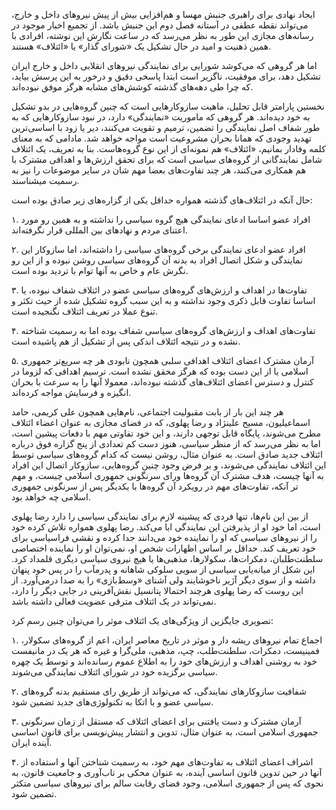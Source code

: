 ایجاد نهادی برای راهبری جنبش مهسا و هم‌افزایی بیش از پیش نیروهای داخل و خارج، می‌تواند نقطه عطفی در آستانه فصل دوم این جنبش باشد. از تجمیع اخبار موجود در رسانه‌های مجازی این طور به نظر می‌رسد که در ساعت نگارش این نوشته، افرادی با همین ذهنیت و امید در حال تشکیل یک «شورای گذار» یا «ائتلاف» هستند. 

اما هر گروهی که می‌کوشد شورایی برای نمایندگی نیروهای انقلابی داخل و خارج ایران تشکیل دهد، برای موفقیت، ناگزیر است ابتدا پاسخی دقیق و درخور به این پرسش بیاید، که چرا طی دهه‌های گذشته کوشش‌های مشابه هرگز موفق نبوده‌اند. 

نخستین پارامتر قابل تحلیل، ماهیت سازوکارهایی است که چنین گروه‌هایی در بدو تشکیل به خود دیده‌اند. هر گروهی که ماموریت «نمایندگی» دارد، در نبود سازوکارهایی که به طور شفاف اصل نمایندگی را تضمین، ترمیم و تقویت می‌کنند، دیر یا زود با اساسی‌ترین تهدید وجودی که همانا بحران مشروعیت است مواجه خواهد شد. مادامی که به معنای کلمه وفادار بمانیم، «ائتلاف» هم نمونه‌ای از این نوع گروه‌هاست. بنا به تعریف، یک ائتلاف شامل نمایندگانی از گروه‌های سیاسی است که برای تحقق ارزش‌ها و اهدافی مشترک با هم همکاری می‌کنند، هر چند تفاوت‌های بعضا مهم‌ شان در سایر موضوعات را نیز به رسمیت میشناسند. 

حال آنکه در ائتلاف‌های گذشته همواره حداقل یکی از گزاره‌های زیر صادق بوده است:

۱. افراد عضو اساسا ادعای نمایندگی هیچ گروه سیاسی را نداشته‌ و به همین رو مورد اعتنای مردم و نهادهای بین المللی قرار نگرفته‌اند.

۲. افراد عضو ادعای نمایندگی برخی گروه‌های سیاسی را داشته‌اند، اما سازوکار این نمایندگی و شکل اتصال افراد به بدنه آن گروه‌های سیاسی روشن نبوده و از این رو نگرش عام و خاص به آنها توام با تردید بوده است.

۳. تفاوت‌ها در اهداف و ارزش‌های گروه‌های سیاسی عضو در ائتلاف شفاف نبوده، یا اساسا تفاوت قابل ذکری وجود نداشته و به این سبب گروه تشکیل شده از حیث تکثر و تنوع عملا در تعریف ائتلاف نگنجیده است.

۴. تفاوت‌های اهداف و ارزش‌های گروه‌های سیاسی شفاف بوده اما به رسمیت شناخته نشده و در نتیجه ائتلاف اندکی پس از تشکیل از هم پاشیده است.

۵. آرمان مشترک اعضای ائتلاف اهدافی سلبی همچون نابودی هر چه سریع‌تر جمهوری اسلامی  یا از این دست بوده که هرگز محقق نشده است. ترسیم اهدافی که لزوما در کنترل و دسترس اعضای ائتلاف‌های گذشته نبوده‌اند، معمولا آنها را به سرعت با بحران انگیزه و فرسایش مواجه کرده‌اند.

هر چند این بار از بابت مقبولیت اجتماعی، نام‌هایی همچون علی کریمی، حامد اسماعیلیون، مسیح علینژاد و رضا پهلوی، که در فضای مجازی به عنوان اعضاء ائتلاف مطرح می‌شوند، پایگاه قابل توجهی دارند، و این خود تفاوتی مهم با دفعات پیشین است، اما به نظر می‌رسد که از منظر سیاسی، هنوز دست کم تعدادی از پنج گزاره فوق درباره ائتلاف جدید صادق است. به عنوان مثال، روشن نیست که کدام گروه‌های سیاسی توسط این ائتلاف نمایندگی می‌شوند، و بر فرض وجود چنین گروه‌هایی، سازوکار اتصال این افراد به آنها چیست، هدف مشترک آن گروه‌ها ورای سرنگونی جمهوری اسلامی چیست، و مهم تر آنکه، تفاوت‌های مهم در رویکرد آن گروه‌ها با یکدیگر پس از سرنگونی جمهوری اسلامی چه خواهد بود.

از بین این نام‌ها، تنها فردی که پیشینه لازم برای نمایندگی سیاسی را دارد رضا پهلوی است، اما خود او از پذیرفتن این نمایندگی ابا می‌کند. رضا پهلوی همواره تلاش کرده خود را از نیروهای سیاسی که او را نماینده خود می‌دانند جدا کرده و نقشی فراسیاسی برای خود تعریف کند. حداقل بر اساس اظهارات شخص او، نمی‌توان او را نماینده اختصاصی سلطنت‌طلبان، دمکرات‌ها، سکولارها، مذهبی‌ها یا هیچ نیروی سیاسی دیگری قلمداد کرد. این شکل از میانه‌یابی سیاسی از سویی سلوکی شاهانه و پدرمآب را در پس خود پنهان داشته و از سوی دیگر آژیر ناخوشایند ولی آشنای «وسط‌بازی» را به صدا درمی‌آورد. از این روست که رضا پهلوی هرچند احتمالا پتانسیل نقش‌آفرینی در جایی دیگر را دارد، نمی‌تواند در یک ائتلاف مترقی عضویت فعالی داشته باشد.

 تصویری جایگزین از ویژگی‌های یک ائتلاف موثر را می‌توان چنین رسم کرد:

۱. اجماع تمام نیروهای ریشه دار و موثر در تاریخ معاصر ایران، اعم از گروه‌های سکولار، فمینیست، دمکرات، سلطنت‌طلب، چپ، مذهبی، ملی‌گرا و غیره که هر یک در مانیفست خود به روشنی اهداف و ارزش‌های خود را به اطلاع عموم رسانده‌اند و توسط یک چهره سیاسی برگزیده خود در شورای ائتلاف نمایندگی می‌شوند.

۲. شفافیت سازوکارهای نمایندگی، که می‌تواند از طریق رای مستقیم بدنه گروه‌های سیاسی عضو و با اتکا به تکنولوژی‌های جدید تضمین شود.

۳. آرمان مشترک و دست یافتنی برای اعضای ائتلاف که مستقل از زمان سرنگونی جمهوری اسلامی است، به عنوان مثال، تدوین و انتشار پیش‌نویسی برای قانون اساسی آینده ایران.

۴. اشراف اعضای ائتلاف به تفاوت‌های مهم خود، به رسمیت شناختن آنها و استفاده از آنها در حین تدوین قانون اساسی آینده، به عنوان محکی بر تاب‌آوری و جامعیت قانون،  به نحوی که پس از جمهوری اسلامی، وجود فضای رقابت سالم برای نیروهای سیاسی متکثر تضمین شود.
